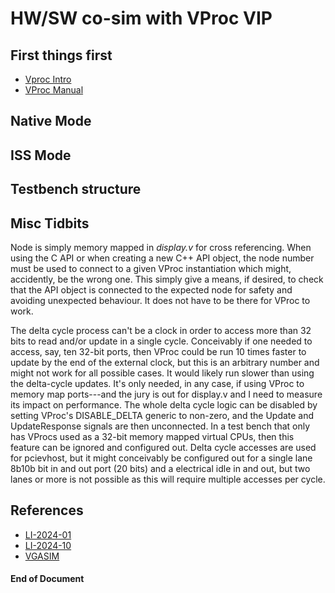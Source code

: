 # HW/SW co-sim with VProc VIP

## First things first
- [Vproc Intro](https://drive.google.com/file/d/1V81Q9Ue9HjQIpum2KXUp8eKwzed-kwfm)
- [VProc Manual](https://github.com/wyvernSemi/vproc/blob/master/doc/VProc.pdf)

## Native Mode

## ISS Mode

## Testbench structure

## Misc Tidbits
Node is simply memory mapped in _display.v_ for cross referencing. When using the C API or when creating a new C++ API object, the node number must be used to connect to a given VProc instantiation which might, accidently, be the wrong one. This simply give a means, if desired, to check that the API object is connected to the expected node for safety and avoiding unexpected behaviour. It does not have to be there for VProc to work.

The delta cycle process can't be a clock in order to access more than 32 bits  to read and/or update in a single cycle. Conceivably if one needed to access, say, ten 32-bit ports, then VProc could be run 10 times faster to update by the end of the external clock, but this is an arbitrary number and might not work for all possible cases. It would likely run slower than using the delta-cycle updates. It's only needed, in any case, if using VProc to memory map ports---and the jury is out for display.v and I need to measure its impact on performance. The whole delta cycle logic can be disabled by setting VProc's DISABLE_DELTA generic to non-zero, and the Update and UpdateResponse signals are then unconnected. In a test bench that only has VProcs used as a 32-bit memory mapped virtual CPUs, then this feature can be ignored and configured out. Delta cycle accesses are used for pcievhost, but it might conceivably be configured out for a single lane 8b10b bit in and out port (20 bits) and a electrical idle in and out, but two lanes or more is not possible as this will require multiple accesses per cycle.


## References
- [LI-2024-01](https://www.linkedin.com/pulse/vproc-virtual-processor-vip-simon-southwell-pjmpe)
- [LI-2024-10](https://www.linkedin.com/posts/simon-southwell-7684482_riscv-iss-embeddedsoftware-activity-7256311551178027008-1nlZ?utm_source=share&utm_medium=member_desktop)
- [VGASIM](https://github.com/wyvernSemi/vgasim)

#### End of Document
